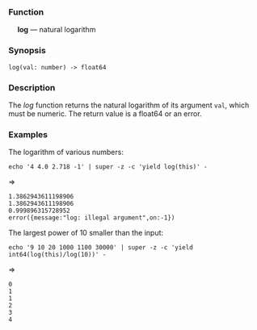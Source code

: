 ### Function

&emsp; **log** &mdash; natural logarithm

### Synopsis

```
log(val: number) -> float64
```

### Description

The _log_ function returns the natural logarithm of its argument `val`, which
must be numeric.  The return value is a float64 or an error.

### Examples

The logarithm of various numbers:
```mdtest-command
echo '4 4.0 2.718 -1' | super -z -c 'yield log(this)' -
```
=>
```mdtest-output
1.3862943611198906
1.3862943611198906
0.999896315728952
error({message:"log: illegal argument",on:-1})
```

The largest power of 10 smaller than the input:
```mdtest-command
echo '9 10 20 1000 1100 30000' | super -z -c 'yield int64(log(this)/log(10))' -
```
=>
```mdtest-output
0
1
1
2
3
4
```
